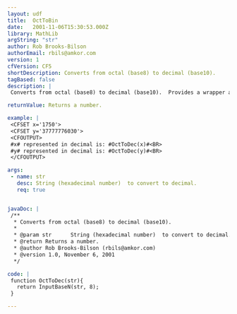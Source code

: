 ```yaml
---
layout: udf
title:  OctToBin
date:   2001-11-06T15:30:53.000Z
library: MathLib
argString: "str"
author: Rob Brooks-Bilson
authorEmail: rbils@amkor.com
version: 1
cfVersion: CF5
shortDescription: Converts from octal (base8) to decimal (base10).
tagBased: false
description: |
 Converts from octal (base8) to decimal (base10).  Provides a wrapper around the BIF InputBaseN.  Converts both positive and negative numbers.

returnValue: Returns a number.

example: |
 <CFSET x='1750'>
 <CFSET y='37777776030'>
 <CFOUTPUT>
 #x# represented in decimal is: #OctToDec(x)#<BR>
 #y# represented in decimal is: #OctToDec(y)#<BR>
 </CFOUTPUT>

args:
 - name: str
   desc: String (hexadecimal number)  to convert to decimal.
   req: true


javaDoc: |
 /**
  * Converts from octal (base8) to decimal (base10).
  * 
  * @param str      String (hexadecimal number)  to convert to decimal. 
  * @return Returns a number. 
  * @author Rob Brooks-Bilson (rbils@amkor.com) 
  * @version 1.0, November 6, 2001 
  */

code: |
 function OctToDec(str){
   return InputBaseN(str, 8);
 }

---
```


